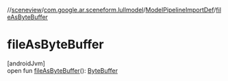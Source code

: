 //[sceneview](../../../index.md)/[com.google.ar.sceneform.lullmodel](../index.md)/[ModelPipelineImportDef](index.md)/[fileAsByteBuffer](file-as-byte-buffer.md)

# fileAsByteBuffer

[androidJvm]\
open fun [fileAsByteBuffer](file-as-byte-buffer.md)(): [ByteBuffer](https://developer.android.com/reference/kotlin/java/nio/ByteBuffer.html)

